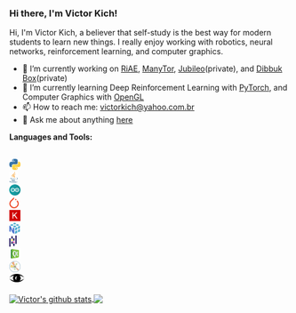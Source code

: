 ### Hi there, I'm Victor Kich!

Hi, I'm Victor Kich, a believer that self-study is the best way for modern students to learn new things. I really enjoy working with robotics, neural networks, reinforcement learning, and computer graphics.

- 🔭 I’m currently working on [RiAE](https://github.com/victorkich/RiAE), [ManyTor](https://github.com/victorkich/ManyTor), [Jubileo](https://github.com/victorkich/jubileo)(private), and [Dibbuk Box](https://github.com/victorkich/Dibbuk-Box)(private)
- 🌱 I’m currently learning Deep Reinforcement Learning with [PyTorch](https://pytorch.org/), and Computer Graphics with [OpenGL](https://www.opengl.org/)
- 📫 How to reach me: victorkich@yahoo.com.br
- 💬 Ask me about anything [here](https://github.com/victorkich/victorkich/issues)

<!-- - 👯 I’m looking to collaborate on ... -->
<!-- - 🤔 I’m looking for help with ... -->
<!-- - 😄 Pronouns: ... -->
<!-- - ⚡ Fun fact: ... -->

**Languages and Tools:**  

<!-- <img height="20" src="imgs/cpp.png" alt="C++"> --> 
<!-- <img height="20" src="imgs/tensorflow.png" alt="TensorFlow"> -->
<!-- <img height="15" src="imgs/opengl.png" alt="OpenGL"> -->

<code>
<img height="20" src="imgs/python.png" alt="Python">
<img height="20" src="imgs/java.png" alt="Java">
<img height="20" src="imgs/arduino.png" alt="Arduino">
<img height="20" src="imgs/pytorch.png" alt="PyTorch">
<img height="20" src="imgs/keras.png" alt="Keras">
<img height="20" src="imgs/numpy.png" alt="Numpy">
<img height="20" src="imgs/pandas.png" alt="Pandas">
<img height="20" src="imgs/pyqt5.png" alt="PyQt5">
<img height="20" src="imgs/matplotlib.png" alt="Matplotlib"> 
<img height="15" src="imgs/vispy.png" alt="Vispy">
</code> 

</br>

<a href="https://github.com/anuraghazra/github-readme-stats">
  <img align="center" src="https://github-readme-stats.vercel.app/api?username=victorkich&show_icons=true&include_all_commits=true&theme=algolia" alt="Victor's github stats" />
</a>
<a href="https://github.com/anuraghazra/github-readme-stats">
  <img align="center" src="https://github-readme-stats.vercel.app/api/top-langs/?username=victorkich&layout=compact&theme=algolia" />
</a>
